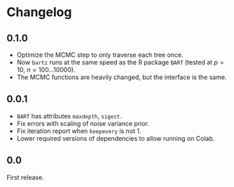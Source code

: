 <!--
bartz/docs/changelog.md

Copyright (c) 2024, Giacomo Petrillo

This file is part of bartz.

Permission is hereby granted, free of charge, to any person obtaining a copy
of this software and associated documentation files (the "Software"), to deal
in the Software without restriction, including without limitation the rights
to use, copy, modify, merge, publish, distribute, sublicense, and/or sell
copies of the Software, and to permit persons to whom the Software is
furnished to do so, subject to the following conditions:

The above copyright notice and this permission notice shall be included in all
copies or substantial portions of the Software.

THE SOFTWARE IS PROVIDED "AS IS", WITHOUT WARRANTY OF ANY KIND, EXPRESS OR
IMPLIED, INCLUDING BUT NOT LIMITED TO THE WARRANTIES OF MERCHANTABILITY,
FITNESS FOR A PARTICULAR PURPOSE AND NONINFRINGEMENT. IN NO EVENT SHALL THE
AUTHORS OR COPYRIGHT HOLDERS BE LIABLE FOR ANY CLAIM, DAMAGES OR OTHER
LIABILITY, WHETHER IN AN ACTION OF CONTRACT, TORT OR OTHERWISE, ARISING FROM,
OUT OF OR IN CONNECTION WITH THE SOFTWARE OR THE USE OR OTHER DEALINGS IN THE
SOFTWARE.
-->

<!-- This changelog is written in Markdown and without line splits to make it
  copy-pastable to github releases. -->

# Changelog

## 0.1.0

* Optimize the MCMC step to only traverse each tree once.
* Now `bartz` runs at the same speed as the R package `BART` (tested at $p=10$, $n=100\ldots 10000$).
* The MCMC functions are heavily changed, but the interface is the same.

## 0.0.1

* `BART` has attributes `maxdepth`, `sigest`.
* Fix errors with scaling of noise variance prior.
* Fix iteration report when `keepevery` is not 1.
* Lower required versions of dependencies to allow running on Colab.

## 0.0

First release.
